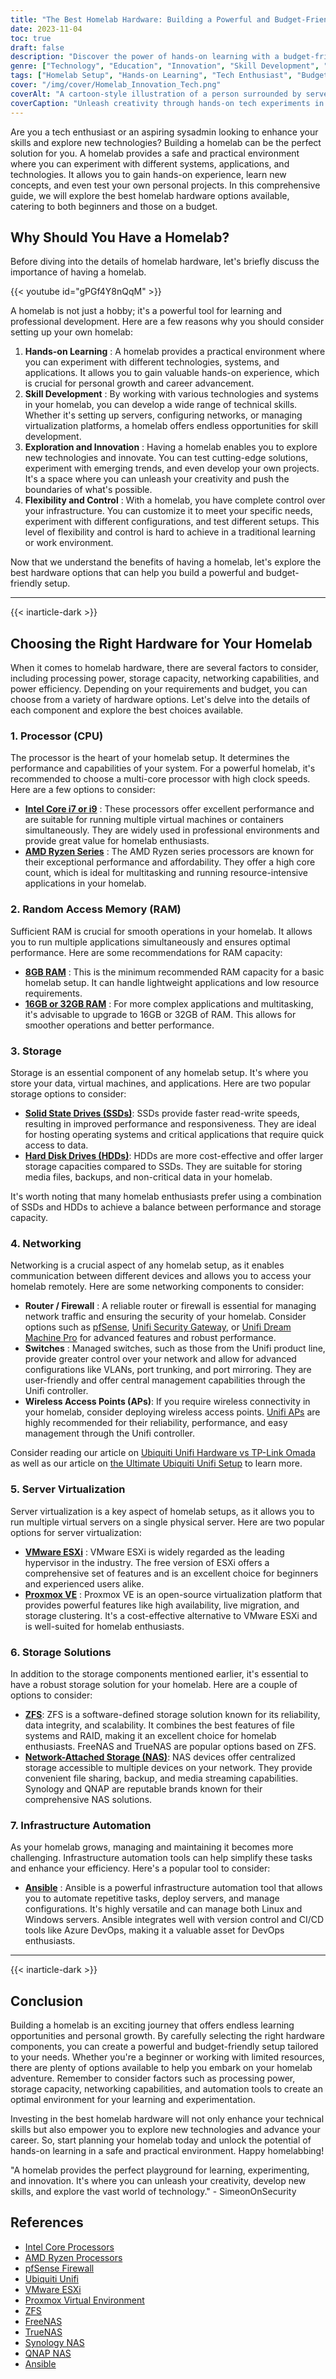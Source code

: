 ```yaml
---
title: "The Best Homelab Hardware: Building a Powerful and Budget-Friendly Setup"
date: 2023-11-04
toc: true
draft: false
description: "Discover the power of hands-on learning with a budget-friendly tech homelab setup. Explore hardware options, networking, and innovation in this comprehensive guide."
genre: ["Technology", "Education", "Innovation", "Skill Development", "Home Learning", "Personal Growth", "Experimentation", "IT Enthusiast", "Professional Development", "Tech Exploration"]
tags: ["Homelab Setup", "Hands-on Learning", "Tech Enthusiast", "Budget-Friendly", "Innovation", "Skill Development", "Networking", "Virtualization", "Hardware Options", "IT Experimentation", "Server Virtualization", "Automation Tools", "Personal Growth", "Technology Exploration", "IT Skills", "Home Learning", "Career Advancement", "IT Infrastructure", "Hardware Components", "Networking Solutions", "Storage Solutions", "Server Management", "IT Innovation", "Technical Skills", "Networking Setup", "Home IT Setup", "IT Education", "IT Career", "Tech Projects", "Homelab Enthusiast"]
cover: "/img/cover/Homelab_Innovation_Tech.png"
coverAlt: "A cartoon-style illustration of a person surrounded by servers, virtual machines, and various tech gadgets, symbolizing the creative exploration and innovation of a homelab setup."
coverCaption: "Unleash creativity through hands-on tech experiments in your homelab."
---
```


Are you a tech enthusiast or an aspiring sysadmin looking to enhance your skills and explore new technologies? Building a homelab can be the perfect solution for you. A homelab provides a safe and practical environment where you can experiment with different systems, applications, and technologies. It allows you to gain hands-on experience, learn new concepts, and even test your own personal projects. In this comprehensive guide, we will explore the best homelab hardware options available, catering to both beginners and those on a budget.

## Why Should You Have a Homelab?

Before diving into the details of homelab hardware, let's briefly discuss the importance of having a homelab. 

{{< youtube id="gPGf4Y8nQqM" >}}

A homelab is not just a hobby; it's a powerful tool for learning and professional development. Here are a few reasons why you should consider setting up your own homelab:

1. **Hands-on Learning** : A homelab provides a practical environment where you can experiment with different technologies, systems, and applications. It allows you to gain valuable hands-on experience, which is crucial for personal growth and career advancement.
2. **Skill Development** : By working with various technologies and systems in your homelab, you can develop a wide range of technical skills. Whether it's setting up servers, configuring networks, or managing virtualization platforms, a homelab offers endless opportunities for skill development.
3. **Exploration and Innovation** : Having a homelab enables you to explore new technologies and innovate. You can test cutting-edge solutions, experiment with emerging trends, and even develop your own projects. It's a space where you can unleash your creativity and push the boundaries of what's possible.
4. **Flexibility and Control** : With a homelab, you have complete control over your infrastructure. You can customize it to meet your specific needs, experiment with different configurations, and test different setups. This level of flexibility and control is hard to achieve in a traditional learning or work environment.

Now that we understand the benefits of having a homelab, let's explore the best hardware options that can help you build a powerful and budget-friendly setup.
_______
{{< inarticle-dark >}}

## Choosing the Right Hardware for Your Homelab

When it comes to homelab hardware, there are several factors to consider, including processing power, storage capacity, networking capabilities, and power efficiency. Depending on your requirements and budget, you can choose from a variety of hardware options. Let's delve into the details of each component and explore the best choices available.

### 1. Processor (CPU)

The processor is the heart of your homelab setup. It determines the performance and capabilities of your system. For a powerful homelab, it's recommended to choose a multi-core processor with high clock speeds. Here are a few options to consider:

- [**Intel Core i7 or i9**](https://amzn.to/3qrg4RJ) : These processors offer excellent performance and are suitable for running multiple virtual machines or containers simultaneously. They are widely used in professional environments and provide great value for homelab enthusiasts.
- [**AMD Ryzen Series**](https://amzn.to/450Gdpk) : The AMD Ryzen series processors are known for their exceptional performance and affordability. They offer a high core count, which is ideal for multitasking and running resource-intensive applications in your homelab.

### 2. Random Access Memory (RAM)

Sufficient RAM is crucial for smooth operations in your homelab. It allows you to run multiple applications simultaneously and ensures optimal performance. Here are some recommendations for RAM capacity:

- [**8GB RAM**](https://amzn.to/3KwYfrc) : This is the minimum recommended RAM capacity for a basic homelab setup. It can handle lightweight applications and low resource requirements.
- [**16GB or 32GB RAM**](https://amzn.to/47oe1OO) : For more complex applications and multitasking, it's advisable to upgrade to 16GB or 32GB of RAM. This allows for smoother operations and better performance.

### 3. Storage

Storage is an essential component of any homelab setup. It's where you store your data, virtual machines, and applications. Here are two popular storage options to consider:

- [**Solid State Drives (SSDs)**](https://amzn.to/3OtIfr7): SSDs provide faster read-write speeds, resulting in improved performance and responsiveness. They are ideal for hosting operating systems and critical applications that require quick access to data.
- [**Hard Disk Drives (HDDs)**](https://amzn.to/446k9se): HDDs are more cost-effective and offer larger storage capacities compared to SSDs. They are suitable for storing media files, backups, and non-critical data in your homelab.

It's worth noting that many homelab enthusiasts prefer using a combination of SSDs and HDDs to achieve a balance between performance and storage capacity.

### 4. Networking

Networking is a crucial aspect of any homelab setup, as it enables communication between different devices and allows you to access your homelab remotely. Here are some networking components to consider:

- **Router / Firewall** : A reliable router or firewall is essential for managing network traffic and ensuring the security of your homelab. Consider options such as [pfSense](https://amzn.to/3YqnsJI), [Unifi Security Gateway](https://amzn.to/45nlhZp), or [Unifi Dream Machine Pro](https://amzn.to/3DMGvUP) for advanced features and robust performance.
- **Switches** : Managed switches, such as those from the Unifi product line, provide greater control over your network and allow for advanced configurations like VLANs, port trunking, and port mirroring. They are user-friendly and offer central management capabilities through the Unifi controller.
- **Wireless Access Points (APs)**: If you require wireless connectivity in your homelab, consider deploying wireless access points. [Unifi APs](https://amzn.to/3DP62wP) are highly recommended for their reliability, performance, and easy management through the Unifi controller.

Consider reading our article on [Ubiquiti Unifi Hardware vs TP-Link Omada](https://simeononsecurity.com/articles/ubiquiti-unifi-vs-tp-link-omada/) as well as our article on [the Ultimate Ubiquiti Unifi Setup](https://simeononsecurity.com/articles/the-ideal-ubiquiti-unifi-networking-setup-both-simple-and-advanced/) to learn more.

### 5. Server Virtualization

Server virtualization is a key aspect of homelab setups, as it allows you to run multiple virtual servers on a single physical server. Here are two popular options for server virtualization:

- [**VMware ESXi**](https://www.vmware.com/products/esxi-and-esx.html) : VMware ESXi is widely regarded as the leading hypervisor in the industry. The free version of ESXi offers a comprehensive set of features and is an excellent choice for beginners and experienced users alike.
- [**Proxmox VE**](https://www.proxmox.com/en/proxmox-ve) : Proxmox VE is an open-source virtualization platform that provides powerful features like high availability, live migration, and storage clustering. It's a cost-effective alternative to VMware ESXi and is well-suited for homelab enthusiasts.

### 6. Storage Solutions

In addition to the storage components mentioned earlier, it's essential to have a robust storage solution for your homelab. Here are a couple of options to consider:

- [**ZFS**](https://en.wikipedia.org/wiki/ZFS): ZFS is a software-defined storage solution known for its reliability, data integrity, and scalability. It combines the best features of file systems and RAID, making it an excellent choice for homelab enthusiasts. FreeNAS and TrueNAS are popular options based on ZFS.
- [**Network-Attached Storage (NAS)**](https://simeononsecurity.com/articles/truenas-vs-unraid-what-is-the-best-nas-operating-system-and-platform/): NAS devices offer centralized storage accessible to multiple devices on your network. They provide convenient file sharing, backup, and media streaming capabilities. Synology and QNAP are reputable brands known for their comprehensive NAS solutions.

### 7. Infrastructure Automation

As your homelab grows, managing and maintaining it becomes more challenging. Infrastructure automation tools can help simplify these tasks and enhance your efficiency. Here's a popular tool to consider:

- [**Ansible**](https://simeononsecurity.com/articles/ansible-for-beginners/) : Ansible is a powerful infrastructure automation tool that allows you to automate repetitive tasks, deploy servers, and manage configurations. It's highly versatile and can manage both Linux and Windows servers. Ansible integrates well with version control and CI/CD tools like Azure DevOps, making it a valuable asset for DevOps enthusiasts.

______

{{< inarticle-dark >}}

## Conclusion

Building a homelab is an exciting journey that offers endless learning opportunities and personal growth. By carefully selecting the right hardware components, you can create a powerful and budget-friendly setup tailored to your needs. Whether you're a beginner or working with limited resources, there are plenty of options available to help you embark on your homelab adventure. Remember to consider factors such as processing power, storage capacity, networking capabilities, and automation tools to create an optimal environment for your learning and experimentation.

Investing in the best homelab hardware will not only enhance your technical skills but also empower you to explore new technologies and advance your career. So, start planning your homelab today and unlock the potential of hands-on learning in a safe and practical environment. Happy homelabbing!

"A homelab provides the perfect playground for learning, experimenting, and innovation. It's where you can unleash your creativity, develop new skills, and explore the vast world of technology." - SimeonOnSecurity

## References

- [Intel Core Processors](https://www.intel.com/content/www/us/en/products/docs/processors/core.html)
- [AMD Ryzen Processors](https://www.amd.com/en/ryzen)
- [pfSense Firewall](https://www.pfsense.org/)
- [Ubiquiti Unifi](https://www.ui.com/products/#unifi)
- [VMware ESXi](https://www.vmware.com/products/esxi.html)
- [Proxmox Virtual Environment](https://www.proxmox.com/proxmox-ve)
- [ZFS](https://zfsonlinux.org/)
- [FreeNAS](https://www.freenas.org/)
- [TrueNAS](https://www.truenas.com/)
- [Synology NAS](https://www.synology.com/)
- [QNAP NAS](https://www.qnap.com/)
- [Ansible](https://www.ansible.com/)
